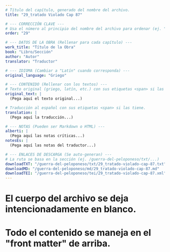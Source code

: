 ```yaml
---
# Título del capítulo, generado del nombre del archivo.
title: "29_tratado Violado Cap 87"

# --- CORRECCIÓN CLAVE ---
# Usa el número al principio del nombre del archivo para ordenar (ej. "05" de "05_conflicto...")
order: "29"

# --- DATOS DE LA OBRA (Rellenar para cada capítulo) ---
work_title: "Título de la Obra"
book: "Libro/Sección"
author: "Autor"
translator: "Traductor"

# --- IDIOMA (Cambiar a "Latín" cuando corresponda) ---
original_language: "Griego"

# --- CONTENIDO (Rellenar con los textos) ---
# Texto original (griego, latín, etc.) con sus etiquetas <span> si las tiene.
original_text: |
  (Pega aquí el texto original...)

# Traducción al español con sus etiquetas <span> si las tiene.
translation: |
  (Pega aquí la traducción...)

# --- NOTAS (Pueden ser Markdown o HTML) ---
alberti: |
  (Pega aquí las notas críticas...)
notesEs: |
  (Pega aquí las notas del traductor...)

# --- ENLACES DE DESCARGA (Se auto-generan) ---
# La ruta se basa en la sección (ej. /guerra-del-peloponeso/txt/...)
downloadTXT: "/guerra-del-peloponeso/txt/29_tratado-violado-cap-87.txt"
downloadMD: "/guerra-del-peloponeso/md/29_tratado-violado-cap-87.md"
downloadTEI: "/guerra-del-peloponeso/tei/29_tratado-violado-cap-87.xml"
---
```

# El cuerpo del archivo se deja intencionadamente en blanco.
# Todo el contenido se maneja en el "front matter" de arriba.